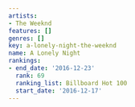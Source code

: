 ```yaml
---
artists:
- The Weeknd
features: []
genres: []
key: a-lonely-night-the-weeknd
name: A Lonely Night
rankings:
- end_date: '2016-12-23'
  rank: 69
  ranking_list: Billboard Hot 100
  start_date: '2016-12-17'
---
```


